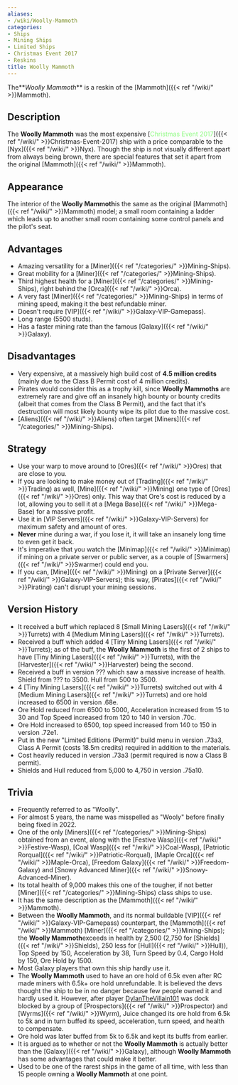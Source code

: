 ```yaml
---
aliases:
- /wiki/Woolly-Mammoth
categories:
- Ships
- Mining Ships
- Limited Ships
- Christmas Event 2017
- Reskins
title: Woolly Mammoth
---
```


The**_Woolly Mammoth_** is a reskin of the [Mammoth]({{< ref "/wiki/" >}}Mammoth). 

## Description

The **Woolly Mammoth** was the most expensive [<span style="color:#8dfc80">Christmas Event 2017</span>]({{< ref "/wiki/" >}}Christmas-Event-2017) ship with a price comparable to the [Nyx]({{< ref "/wiki/" >}}Nyx). Though the ship is not visually different apart from always being brown, there are special features that set it apart from the original [Mammoth]({{< ref "/wiki/" >}}Mammoth).

## Appearance

The interior of the **Woolly Mammoth**is the same as the original [Mammoth]({{< ref "/wiki/" >}}Mammoth) model; a small room containing a ladder which leads up to another small room containing some control panels and the pilot's seat.

## Advantages

- Amazing versatility for a [Miner]({{< ref "/categories/" >}}Mining-Ships).
- Great mobility for a [Miner]({{< ref "/categories/" >}}Mining-Ships).
- Third highest health for a [Miner]({{< ref "/categories/" >}}Mining-Ships), right behind the [Orca]({{< ref "/wiki/" >}}Orca).
- A very fast [Miner]({{< ref "/categories/" >}}Mining-Ships) in terms of mining speed, making it the best refundable miner.
- Doesn't require [VIP]({{< ref "/wiki/" >}}Galaxy-VIP-Gamepass).
- Long range (5500 studs).
- Has a faster mining rate than the famous [Galaxy]({{< ref "/wiki/" >}}Galaxy).

## Disadvantages

- Very expensive, at a massively high build cost of **4.5 million credits** (mainly due to the Class B Permit cost of 4 million credits).
- Pirates would consider this as a trophy kill, since **Woolly Mammoths** are extremely rare and give off an insanely high bounty or bounty credits (albeit that comes from the Class B Permit), and the fact that it's destruction will most likely bounty wipe its pilot due to the massive cost.
- [Aliens]({{< ref "/wiki/" >}}Aliens) often target [Miners]({{< ref "/categories/" >}}Mining-Ships).

## Strategy

- Use your warp to move around to [Ores]({{< ref "/wiki/" >}}Ores) that are close to you.
- If you are looking to make money out of [Trading]({{< ref "/wiki/" >}}Trading) as well, [Mine]({{< ref "/wiki/" >}}Mining) one type of [Ores]({{< ref "/wiki/" >}}Ores) only. This way that Ore's cost is reduced by a lot, allowing you to sell it at a [Mega Base]({{< ref "/wiki/" >}}Mega-Base) for a massive profit.
- Use it in [VIP Servers]({{< ref "/wiki/" >}}Galaxy-VIP-Servers) for maximum safety and amount of ores.
- **Never** mine during a war, if you lose it, it will take an insanely long time to even get it back.
- It's imperative that you watch the [Minimap]({{< ref "/wiki/" >}}Minimap) if mining on a private server or public server, as a couple of [Swarmers]({{< ref "/wiki/" >}}Swarmer) could end you.
- If you can, [Mine]({{< ref "/wiki/" >}}Mining) on a [Private Server]({{< ref "/wiki/" >}}Galaxy-VIP-Servers); this way, [Pirates]({{< ref "/wiki/" >}}Pirating) can't disrupt your mining sessions.

## Version History 

- It received a buff which replaced 8 [Small Mining Lasers]({{< ref "/wiki/" >}}Turrets) with 4 [Medium Mining Lasers]({{< ref "/wiki/" >}}Turrets).
- Received a buff which added 4 [Tiny Mining Lasers]({{< ref "/wiki/" >}}Turrets); as of the buff, the **Woolly Mammoth** is the first of 2 ships to have [Tiny Mining Lasers]({{< ref "/wiki/" >}}Turrets), with the [Harvester]({{< ref "/wiki/" >}}Harvester) being the second.
- Received a buff in version ??? which saw a massive increase of health. Shield from ??? to 3500. Hull from 500 to 3500.
- 4 [Tiny Mining Lasers]({{< ref "/wiki/" >}}Turrets) switched out with 4 [Medium Mining Lasers]({{< ref "/wiki/" >}}Turrets) and ore hold increased to 6500 in version .68e.
- Ore Hold reduced from 6500 to 5000, Acceleration increased from 15 to 30 and Top Speed increased from 120 to 140 in version .70c.
- Ore Hold increased to 6500, top speed increased from 140 to 150 in version .72e1.
- Put in the new "Limited Editions (Permit)" build menu in version .73a3, Class A Permit (costs 18.5m credits) required in addition to the materials.
- Cost heavily reduced in version .73a3 (permit required is now a Class B permit).
- Shields and Hull reduced from 5,000 to 4,750 in version .75a10.

## Trivia

- Frequently referred to as "Woolly".
- For almost 5 years, the name was misspelled as "Wooly" before finally being fixed in 2022.
- One of the only [Miners]({{< ref "/categories/" >}}Mining-Ships) obtained from an event, along with the [Festive Wasp]({{< ref "/wiki/" >}}Festive-Wasp), [Coal Wasp]({{< ref "/wiki/" >}}Coal-Wasp), [Patriotic Rorqual]({{< ref "/wiki/" >}}Patriotic-Rorqual), [Maple Orca]({{< ref "/wiki/" >}}Maple-Orca), [Freedom Galaxy]({{< ref "/wiki/" >}}Freedom-Galaxy) and [Snowy Advanced Miner]({{< ref "/wiki/" >}}Snowy-Advanced-Miner).
- Its total health of 9,000 makes this one of the tougher, if not better [Miner]({{< ref "/categories/" >}}Mining-Ships) class ships to use.
- It has the same description as the [Mammoth]({{< ref "/wiki/" >}}Mammoth).
- Between the **Woolly Mammoth**, and its normal buildable [VIP]({{< ref "/wiki/" >}}Galaxy-VIP-Gamepass) counterpart, the [Mammoth]({{< ref "/wiki/" >}}Mammoth) [Miner]({{< ref "/categories/" >}}Mining-Ships); the **Woolly Mammoth**exceeds in health by 2,500 (2,750 for [Shields]({{< ref "/wiki/" >}}Shields), 250 less for [Hull]({{< ref "/wiki/" >}}Hull)), Top Speed by 150, Acceleration by 38, Turn Speed by 0.4, Cargo Hold by 150, Ore Hold by 1500.
- Most Galaxy players that own this ship hardly use it.
- The **Woolly Mammoth** used to have an ore hold of 6.5k even after RC made miners with 6.5k+ ore hold unrefundable. It is believed the devs thought the ship to be in no danger because few people owned it and hardly used it. However, after player [DylanTheVillain101](https://www.roblox.com/users/194352515/profile) was dock blocked by a group of [Prospectors]({{< ref "/wiki/" >}}Prospector) and [Wyrms]({{< ref "/wiki/" >}}Wyrm), Juice changed its ore hold from 6.5k to 5k and in turn buffed its speed, acceleration, turn speed, and health to compensate.
- Ore hold was later buffed from 5k to 6.5k and kept its buffs from earlier.
- It is argued as to whether or not the **Woolly Mammoth** is actually better than the [Galaxy]({{< ref "/wiki/" >}}Galaxy), although **Woolly Mammoth** has some advantages that could make it better.
- Used to be one of the rarest ships in the game of all time, with less than 15 people owning a **Woolly Mammoth** at one point.